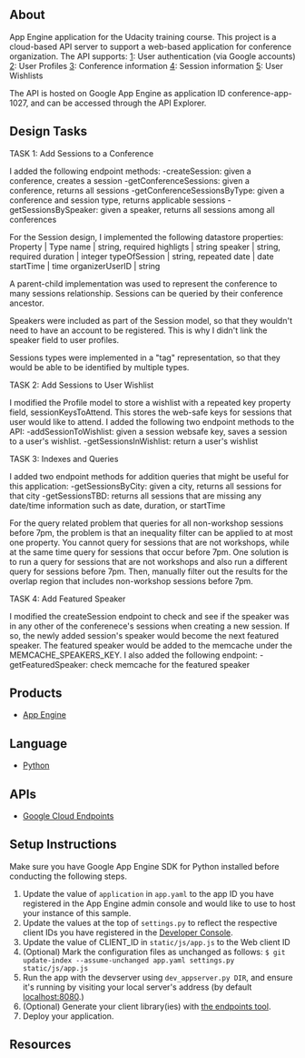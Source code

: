 ## About

App Engine application for the Udacity training course. This project is a cloud-based API server to support a web-based application for conference organization. The API supports:
[1]: User authentication (via Google accounts)
[2]: User Profiles
[3]: Conference information
[4]: Session information
[5]: User Wishlists

The API is hosted on Google App Engine as application ID conference-app-1027, and can be accessed through the API Explorer.

## Design Tasks

TASK 1: Add Sessions to a Conference

I added the following endpoint methods:
-createSession: given a conference, creates a session
-getConferenceSessions: given a conference, returns all sessions
-getConferenceSessionsByType: given a conference and session type, returns applicable sessions
-getSessionsBySpeaker: given a speaker, returns all sessions among all conferences

For the Session design, I implemented the following datastore properties:
Property  		| Type
name 	  		| string, required
highligts	 	| string
speaker 	 	| string, required
duration 	 	| integer
typeOfSession	| string, repeated
date 			| date
startTime 		| time
organizerUserID	| string

A parent-child implementation was used to represent the conference to many sessions relationship. Sessions can be queried by their conference ancestor. 

Speakers were included as part of the Session model, so that they wouldn't need to have an account to be registered. This is why I didn't link the speaker field to user profiles.

Sessions types were implemented in a "tag" representation, so that they would be able to be identified by multiple types.

TASK 2: Add Sessions to User Wishlist

I modified the Profile model to store a wishlist with a repeated key property field, sessionKeysToAttend. This stores the web-safe keys for sessions that user would like to attend. I added the following two endpoint methods to the API:
-addSessionToWishlist: given a session websafe key, saves a session to a user's wishlist.
-getSessionsInWishlist: return a user's wishlist

TASK 3: Indexes and Queries

I added two endpoint methods for addition queries that might be useful for this application:
-getSessionsByCity: given a city, returns all sessions for that city
-getSessionsTBD: returns all sessions that are missing any date/time information such as date, duration, or startTime

For the query related problem that queries for all non-workshop sessions before 7pm, the problem is that an inequality filter can be applied to at most one property. You cannot query for sessions that are not workshops, while at the same time query for sessions that occur before 7pm. One solution is to run a query for sessions that are not workshops and also run a different query for sessions before 7pm. Then, manually filter out the results for the overlap region that includes non-workshop sessions before 7pm.


TASK 4: Add Featured Speaker

I modified the createSession endpoint to check and see if the speaker was in any other of the conferenece's sessions when creating a new session. If so, the newly added session's speaker would become the next featured speaker. The featured speaker would be added to the memcache under the MEMCACHE_SPEAKERS_KEY. I also added the following endpoint:
-getFeaturedSpeaker: check memcache for the featured speaker

## Products
- [App Engine][1]

## Language
- [Python][2]

## APIs
- [Google Cloud Endpoints][3]

## Setup Instructions

Make sure you have Google App Engine SDK for Python installed before conducting the following steps.

1. Update the value of `application` in `app.yaml` to the app ID you
   have registered in the App Engine admin console and would like to use to host
   your instance of this sample.
2. Update the values at the top of `settings.py` to
   reflect the respective client IDs you have registered in the
   [Developer Console][4].
3. Update the value of CLIENT_ID in `static/js/app.js` to the Web client ID
4. (Optional) Mark the configuration files as unchanged as follows:
   `$ git update-index --assume-unchanged app.yaml settings.py static/js/app.js`
5. Run the app with the devserver using `dev_appserver.py DIR`, and ensure it's running by visiting your local server's address (by default [localhost:8080][5].)
6. (Optional) Generate your client library(ies) with [the endpoints tool][6].
7. Deploy your application.

## Resources
[1]: https://developers.google.com/appengine
[2]: http://python.org
[3]: https://developers.google.com/appengine/docs/python/endpoints/
[4]: https://console.developers.google.com/
[5]: https://localhost:8080/
[6]: https://developers.google.com/appengine/docs/python/endpoints/endpoints_tool
